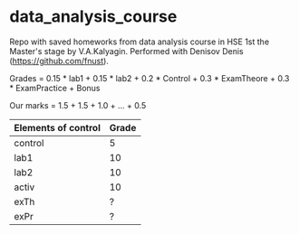 # data_analysis_course
Repo with saved homeworks from data analysis course in HSE 1st the Master's stage by V.A.Kalyagin. Performed with Denisov Denis (https://github.com/fnust).

Grades = 0.15 * lab1 + 0.15 * lab2 + 0.2 * Control + 0.3 * ExamTheore + 0.3 * ExamPractice + Bonus

Our marks = 1.5 + 1.5 + 1.0 + ... + 0.5

| Elements of control | Grade |
| ------- | ----- |
| control |   5   |
|   lab1  |  10   |
|   lab2  |  10   |
|   activ  |  10  |
|   exTh  |  ?   |
|   exPr  |  ?   |
